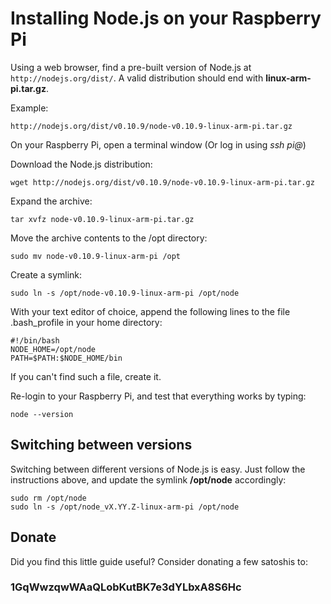# Installing Node.js on your Raspberry Pi #
Using a web browser, find a pre-built version of Node.js at `http://nodejs.org/dist/`.  A valid distribution should end with **linux-arm-pi.tar.gz**.

Example:

`http://nodejs.org/dist/v0.10.9/node-v0.10.9-linux-arm-pi.tar.gz`

On your Raspberry Pi, open a terminal window (Or log in using *ssh pi@<RASPBERRY-PI-ADDRESS>*)

Download the Node.js distribution:

	wget http://nodejs.org/dist/v0.10.9/node-v0.10.9-linux-arm-pi.tar.gz
 
Expand the archive:

	tar xvfz node-v0.10.9-linux-arm-pi.tar.gz
	
Move the archive contents to the /opt directory:

	sudo mv node-v0.10.9-linux-arm-pi /opt
	
Create a symlink:

	sudo ln -s /opt/node-v0.10.9-linux-arm-pi /opt/node
	
With your text editor of choice, append the following lines to the file .bash_profile in your home directory:

	#!/bin/bash
	NODE_HOME=/opt/node
	PATH=$PATH:$NODE_HOME/bin
	
If you can't find such a file, create it.

Re-login to your Raspberry Pi, and test that everything works by typing:

    node --version
    
Switching between versions
--------------------------
Switching between different versions of Node.js is easy.  Just follow the instructions above, and update the symlink **/opt/node** accordingly:

	sudo rm /opt/node
	sudo ln -s /opt/node_vX.YY.Z-linux-arm-pi /opt/node

Donate
------
Did you find this little guide useful?  Consider donating a few satoshis to:

### 1GqWwzqwWAaQLobKutBK7e3dYLbxA8S6Hc ###
